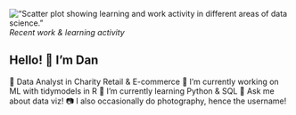 
![“Scatter plot showing learning and work activity in different areas of
data science.”](img/twitter_banner.jpg) <i> Recent work & learning
activity </i>

## Hello! 👋 I’m Dan

📄 Data Analyst in Charity Retail & E-commerce 🔭 I’m currently working on
ML with tidymodels in R 🌱 I’m currently learning Python & SQL 💬 Ask me
about data viz! :camera: I also occasionally do photography, hence the
username!

